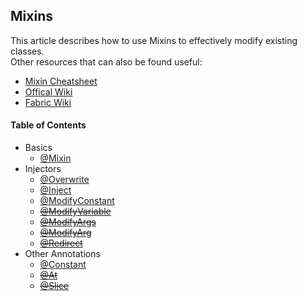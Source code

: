 ## Mixins

This article describes how to use Mixins to effectively modify existing classes.  
Other resources that can also be found useful:
* [Mixin Cheatsheet](https://github.com/2xsaiko/mixin-cheatsheet/blob/master/README.md)
* [Offical Wiki](https://github.com/SpongePowered/Mixin/wiki)
* [Fabric Wiki](https://fabricmc.net/wiki/tutorial:mixin_introduction)

#### Table of Contents
* Basics
	* [@Mixin](mixin.md)
* Injectors
	* [@Overwrite](overwrite.md)
	* [@Inject](inject.md)
	* [@ModifyConstant](modify_constant.md)
	* ~~[@ModifyVariable](modify_variable.md)~~
	* ~~[@ModifyArgs](modify_args.md)~~
	* ~~[@ModifyArg](modify_arg.md)~~
	* ~~[@Redirect](redirect.md)~~
* Other Annotations
	* [@Constant](constant.md)
	* ~~[@At](at.md)~~
	* ~~[@Slice](slice.md)~~


